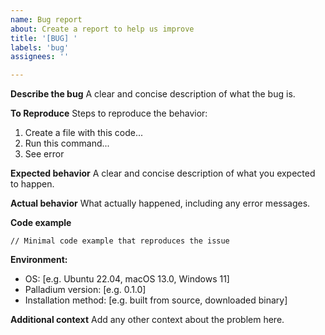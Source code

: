 ```yaml
---
name: Bug report
about: Create a report to help us improve
title: '[BUG] '
labels: 'bug'
assignees: ''

---
```


**Describe the bug**
A clear and concise description of what the bug is.

**To Reproduce**
Steps to reproduce the behavior:
1. Create a file with this code...
2. Run this command...
3. See error

**Expected behavior**
A clear and concise description of what you expected to happen.

**Actual behavior**
What actually happened, including any error messages.

**Code example**
```palladium
// Minimal code example that reproduces the issue
```

**Environment:**
 - OS: [e.g. Ubuntu 22.04, macOS 13.0, Windows 11]
 - Palladium version: [e.g. 0.1.0]
 - Installation method: [e.g. built from source, downloaded binary]

**Additional context**
Add any other context about the problem here.